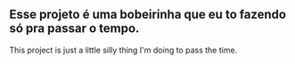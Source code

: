 ## Esse projeto é uma bobeirinha que eu to fazendo só pra passar o tempo.
This project is just a little silly thing I'm doing to pass the time.

